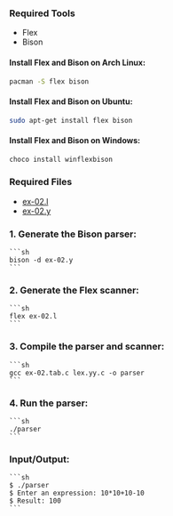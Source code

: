 ### Required Tools

- Flex
- Bison

#### Install Flex and Bison on Arch Linux:

```sh
pacman -S flex bison
```

#### Install Flex and Bison on Ubuntu:

```sh
sudo apt-get install flex bison
```

#### Install Flex and Bison on Windows:

```sh
choco install winflexbison
```

### Required Files

- [ex-02.l](ex-02.l)
- [ex-02.y](ex-02.y)

### 1. Generate the Bison parser:

    ```sh
    bison -d ex-02.y
    ```

### 2. Generate the Flex scanner:

    ```sh
    flex ex-02.l
    ```

### 3. Compile the parser and scanner:

    ```sh
    gcc ex-02.tab.c lex.yy.c -o parser
    ```

### 4. Run the parser:

    ```sh
    ./parser
    ```

### Input/Output:

    ```sh
    $ ./parser
    $ Enter an expression: 10*10+10-10
    $ Result: 100
    ```
